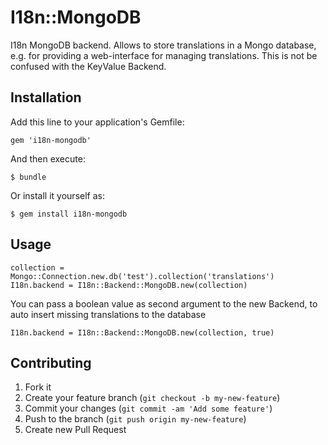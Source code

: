 # I18n::MongoDB

I18n MongoDB backend. Allows to store translations in a Mongo database, e.g. for providing a web-interface for managing translations.
This is not be confused with the KeyValue Backend.

## Installation

Add this line to your application's Gemfile:

    gem 'i18n-mongodb'

And then execute:

    $ bundle

Or install it yourself as:

    $ gem install i18n-mongodb

## Usage

    collection = Mongo::Connection.new.db('test').collection('translations')
    I18n.backend = I18n::Backend::MongoDB.new(collection)
    
You can pass a boolean value as second argument to the new Backend, 
to auto insert missing translations to the database

    I18n.backend = I18n::Backend::MongoDB.new(collection, true)

## Contributing

1. Fork it
2. Create your feature branch (`git checkout -b my-new-feature`)
3. Commit your changes (`git commit -am 'Add some feature'`)
4. Push to the branch (`git push origin my-new-feature`)
5. Create new Pull Request
